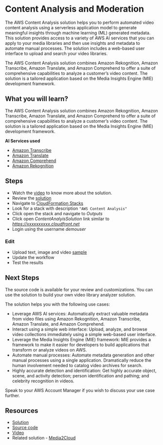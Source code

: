 # Content Analysis and Moderation

The AWS Content Analysis solution helps you to perform automated video content analysis using a serverless application model to generate meaningful insights through machine learning (ML) generated metadata. This solution provides access to a variety of AWS AI services that you can apply to your media libraries and then use insights and metadata to automate manual processes. The solution includes a web-based user interface to upload and search your video libraries.

The AWS Content Analysis solution combines Amazon Rekognition, Amazon Transcribe, Amazon Translate, and Amazon Comprehend to offer a suite of comprehensive capabilities to analyze a customer’s video content. The solution is a tailored application based on the Media Insights Engine (MIE) development framework.

## What you will learn?
The AWS Content Analysis solution combines Amazon Rekognition, Amazon Transcribe, Amazon Translate, and Amazon Comprehend to offer a suite of comprehensive capabilities to analyze a customer’s video content. The solution is a tailored application based on the Media Insights Engine (MIE) development framework.

**AI Services used**
- [Amazon Transcribe](https://aws.amazon.com/transcribe/)
- [Amazon Translate](https://aws.amazon.com/translate/)
- [Amazon Comprehend](https://aws.amazon.com/comprehend/)
- [Amazon Rekognition](https://aws.amazon.com/rekognition/)

## Steps
- Watch the [video](https://www.youtube.com/watch?v=IPOepbCM__0) to know more about the solution.
- Review the [solution](https://aws.amazon.com/solutions/implementations/aws-content-analysis/)
- Navigate to [CloudFormation Stacks](https://ap-southeast-2.console.aws.amazon.com/cloudformation/home?region=ap-southeast-2#/stacks?filteringStatus=active&filteringText=&viewNested=false&hideStacks=false&stackId=)
- Look for a stack with description `"AWS Content Analysis"`
- Click open the stack and navigate to *Outputs*
- Click open *ContentAnalyisSolution* link similar to *https://xxxxxxxxxx.cloudfront.net*
- Login using the username *demouser*
### Edit
- Upload text, image and video [sample](./data/Team_Seah_-_Feng_Shui.mp4)
- Update the workflow
- Test the results

## Next Steps
The source code is available for your review and customizations. You can use the solution to build your own video library analyzer solution.

The solution helps you with the following use cases:
- Leverage AWS AI services: Automatically extract valuable metadata from video files using Amazon Rekognition, Amazon Transcribe, Amazon Translate, and Amazon Comprehend.
- Interact using a simple web interface: Upload, analyze, and browse video collections immediately using a simple web-based user interface.
- Leverage the Media Insights Engine (MIE) framework: MIE provides a framework to make it easier for developers to build applications that transform or analyze videos on AWS.
- Automate manual processes: Automate metadata generation and other manual processes using a single application. Dramatically reduce the human involvement needed to catalog video archives for search.
- Highly accurate detection and identification: Get highly accurate object, scene, and activity detection; person identification and pathing; and celebrity recognition in videos.

Speak to your AWS Account Manager if you wish to discuss your use case further.

## Resources
- [Solution](https://aws.amazon.com/solutions/implementations/aws-content-analysis/)
- [Source code](https://github.com/awslabs/aws-content-analysis)
- [Video](https://www.youtube.com/watch?v=IPOepbCM__0)
- Related solution - [Media2Cloud](https://aws.amazon.com/solutions/implementations/media2cloud/)
